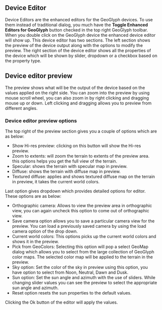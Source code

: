 ## Device Editor
Device Editors are the enhanced editors for the GeoGlyph devices. To use them instead of traditional dialog, you much have the **Toggle Enhanced Editors for GeoGlyph** button checked in the top right GeoGlyph toolbar. When you double click on the GeoGlyph device the enhanced device editor will show up. This device editor has two sections. The left section shows the preview of the device output along with the options to modify the preview. The right section of the device editor shows all the properties of the device which will be shown by slider, dropdown or a checkbox based on the property type. 

## Device editor preview
The preview shows what will be the output of the device based on the values applied on the right side. You can zoom into the preview by using mouse scroll wheel, you can also zoom in by right clicking and dragging mouse up or down. Left clicking and dragging allows you to preview from different angles.

### Device editor preview options
The top right of the preview section gives you a couple of options which are as below:
- Show Hi-res preview: clicking on this button will show the Hi-res preview.
- Zoom to extents: will zoom the terrain to extents of the preview area. this options helps you get the full view of the terrain.
- Specular: shows the terrain with specular map in preview.
- Diffuse: shows the terrain with diffuse map in preview.
- Textured diffuse: applies and shows textured diffuse map on the terrain in preview, it takes the current world colors.

Last option gives dropdown which provides detailed options for editor. These options are as below:
- Orthographic camera: Allows to view the preview area in orthographic view, you can again uncheck this option to come out of orthographic view.
- Save camera option allows you to save a particular camera view for the preview. You can load a previously saved camera by using the load camera option of the drop down.
- Current world colors: This options picks up the current world colors and shows it in the preview.
- Pick from GeoColors: Selecting this option will pop a select GeoMap dialog which allows you to select from the large collection of GeoGlyph color maps. The selected color map will be applied to the terrain in the preview.
- Sky option: Set the color of the sky in preview using this option, you have option to select from Noon, Neutral, Dawn and Dusk.
- Sun option: Set the sun angle and azimuth with the use of sliders. While changing slider values you can see the preview to select the appropriate sun angle and azimuth.
- Reset option resets the sun properties to the default values.

Clicking the Ok button of the editor will apply the values.
